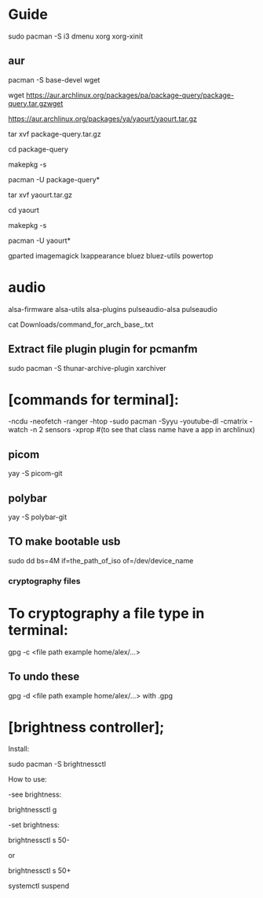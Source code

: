 # Guide


sudo pacman -S i3 dmenu xorg xorg-xinit

## aur

pacman -S base-devel wget

wget https://aur.archlinux.org/packages/pa/package-query/package-query.tar.gzwget 

https://aur.archlinux.org/packages/ya/yaourt/yaourt.tar.gz

tar xvf package-query.tar.gz

cd package-query

makepkg -s 

pacman -U package-query*

tar xvf yaourt.tar.gz

cd yaourt

makepkg -s 

pacman -U yaourt*


gparted
imagemagick
lxappearance
bluez
bluez-utils
powertop

# audio
alsa-firmware alsa-utils alsa-plugins pulseaudio-alsa pulseaudio


cat Downloads/command_for_arch_base_.txt

## Extract file plugin plugin for pcmanfm

sudo pacman -S thunar-archive-plugin xarchiver

# [commands for terminal]:
-ncdu
-neofetch
-ranger
-htop
-sudo pacman -Syyu
-youtube-dl
-cmatrix
-watch -n 2 sensors
-xprop #(to see that class name have a app in archlinux)

## picom

yay -S picom-git

## polybar

yay -S polybar-git

## TO make bootable usb

sudo dd bs=4M if=the_path_of_iso of=/dev/device_name 

### cryptography files
# To cryptography a file type in terminal:

gpg -c <file path example home/alex/...>

## To undo these
gpg -d <file path example home/alex/...> with .gpg


# [brightness controller];

Install:

sudo pacman -S brightnessctl

How to use:

-see brightness:

brightnessctl g

-set brightness:

brightnessctl s 50-

or

brightnessctl s 50+

systemctl suspend
